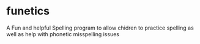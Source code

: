 # funetics
A Fun and helpful Spelling program to allow chidren to practice spelling as well as help with phonetic misspelling issues
